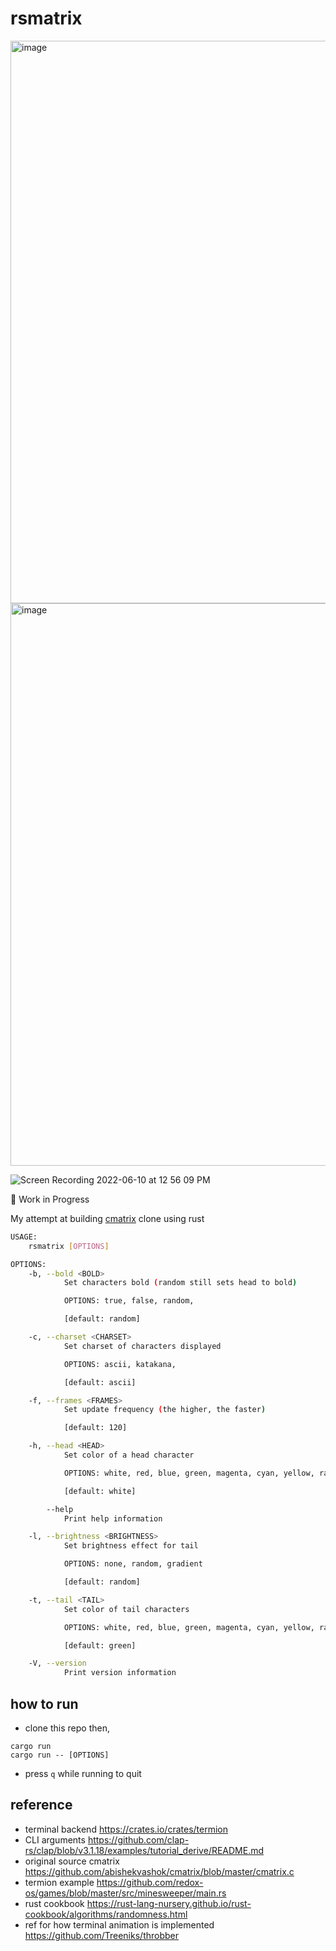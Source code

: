 # rsmatrix

<img width="900" alt="image" src="https://user-images.githubusercontent.com/44766242/173063572-8cc51cec-1c07-4d3f-add9-b1ccda24fd13.png">
<img width="900" alt="image" src="https://user-images.githubusercontent.com/44766242/173187513-ad74d355-84c1-4005-ac32-1500286fce5b.png">

![Screen Recording 2022-06-10 at 12 56 09 PM](https://user-images.githubusercontent.com/44766242/172987437-c2d6330a-4642-46c6-871f-1d7f79084eca.gif)

🚧 Work in Progress

My attempt at building [cmatrix](https://github.com/abishekvashok/cmatrix) clone using rust

```sh
USAGE:
    rsmatrix [OPTIONS]

OPTIONS:
    -b, --bold <BOLD>
            Set characters bold (random still sets head to bold)

            OPTIONS: true, false, random,

            [default: random]

    -c, --charset <CHARSET>
            Set charset of characters displayed

            OPTIONS: ascii, katakana,

            [default: ascii]

    -f, --frames <FRAMES>
            Set update frequency (the higher, the faster)

            [default: 120]

    -h, --head <HEAD>
            Set color of a head character

            OPTIONS: white, red, blue, green, magenta, cyan, yellow, random, rainbow, r,g,b

            [default: white]

        --help
            Print help information

    -l, --brightness <BRIGHTNESS>
            Set brightness effect for tail

            OPTIONS: none, random, gradient

            [default: random]

    -t, --tail <TAIL>
            Set color of tail characters

            OPTIONS: white, red, blue, green, magenta, cyan, yellow, random, rainbow, r,g,b

            [default: green]

    -V, --version
            Print version information
```

## how to run

- clone this repo then, 

```
cargo run
cargo run -- [OPTIONS]
```

- press `q` while running to quit

## reference

- terminal backend https://crates.io/crates/termion
- CLI arguments https://github.com/clap-rs/clap/blob/v3.1.18/examples/tutorial_derive/README.md
- original source cmatrix https://github.com/abishekvashok/cmatrix/blob/master/cmatrix.c
- termion example https://github.com/redox-os/games/blob/master/src/minesweeper/main.rs
- rust cookbook https://rust-lang-nursery.github.io/rust-cookbook/algorithms/randomness.html
- ref for how terminal animation is implemented https://github.com/Treeniks/throbber
